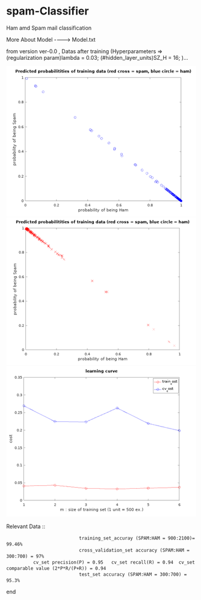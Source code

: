# spam-Classifier
Ham amd Spam mail classification

More About Model ----> Model.txt

from version ver-0.0 , 
Datas after training (Hyperparameters => (regularization param)lambda = 0.03; (#hidden_layer_units)SZ_H = 16; )...

![hamAnalysis_ver-0.0.png](https://github.com/shashi-cs17/spam-Classifier/blob/ver-0.1/hamAnalysis_ver-0.1.png)
![spamAnalysis_ver-0.0.png](https://github.com/shashi-cs17/spam-Classifier/blob/ver-0.1/spamAnalysis_ver-0.1.png)
![learningCurve_ver-0.0.png](https://github.com/shashi-cs17/spam-Classifier/blob/ver-0.1/learningCurve_ver-0.1.png)


Relevant Data ::                       
      
                               training_set_accuray (SPAM:HAM = 900:2100)= 99.46%
                               cross_validation_set accuracy (SPAM:HAM = 300:700) = 97%
              cv_set precision(P) = 0.95   cv_set recall(R) = 0.94  cv_set comparable value (2*P*R/(P+R)) = 0.94      
                               test_set accuracy (SPAM:HAM = 300:700) = 95.3%
                                            
end

